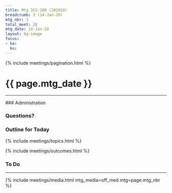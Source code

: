 ```yaml
---
title: Mtg 3CS-280 (202010)
breadcrumb: 3 (14-Jan-20)
mtg_nbr: 3
total_meet: 28
mtg_date: 14-Jan-20
layout: bg-image
focus:
- ka:
  ku:
---
```

{% include meetings/pagination.html %}
<h1 class="text-center">{{ page.mtg_date }}</h1>
<hr />
### Administration

### Questions?

### Outline for Today

{% include meetings/topics.html %}

{% include meetings/outcomes.html %}

### To Do

<hr />
{% include meetings/media.html mtg_media=off_med mtg=page.mtg_nbr %}
